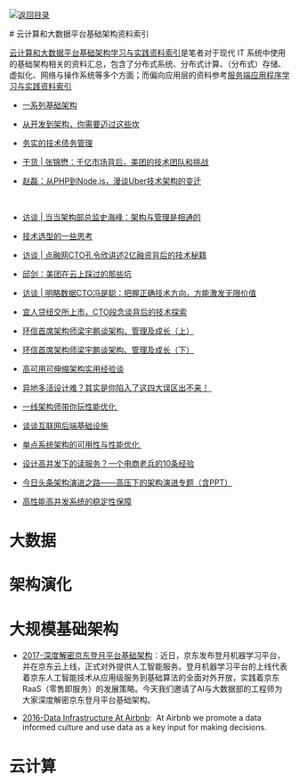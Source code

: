 [![返回目录](https://parg.co/UGo)](https://parg.co/b4z) 


 


 


 



# 云计算和大数据平台基础架构资料索引


[云计算和大数据平台基础架构学习与实践资料索引]()是笔者对于现代 IT 系统中使用的基础架构相关的资料汇总，包含了分布式系统、分布式计算、（分布式）存储、虚拟化、网络与操作系统等多个方面；而偏向应用层的资料参考[服务端应用程序学习与实践资料索引]()









- [一系列基础架构](http://ginobefunny.com/post/reading_record_201612/?hmsr=toutiao.io&utm_medium=toutiao.io&utm_source=toutiao.io)



- [从开发到架构，你需要迈过这些坎](http://mp.weixin.qq.com/s?__biz=MzA4NTU2MTg3MQ==&mid=208471948&idx=1&sn=4146d8e1103fb655a5d042b2f7779c90&scene=21#wechat_redirect)
  

- [务实的技术债务管理](http://mp.weixin.qq.com/s?__biz=MzA4NTU2MTg3MQ==&mid=400425912&idx=1&sn=937610ebed86020fdc010643728f354e&scene=21#wechat_redirect)
  

- [干货 | 张锦懋：千亿市场背后，美团的技术团队和挑战](http://mp.weixin.qq.com/s?__biz=MzA4NTU2MTg3MQ==&mid=209065371&idx=1&sn=81aa9057e74e05bfc233582584224b26&scene=21#wechat_redirect)
  

- [赵磊：从PHP到Node.js，漫谈Uber技术架构的变迁](http://mp.weixin.qq.com/s?__biz=MzA4NTU2MTg3MQ==&mid=209514154&idx=1&sn=1da032d609155dc59150167c8e753a84&scene=21#wechat_redirect)
 
  

- [访谈 | 当当架构部总监史海峰：架构与管理是相通的](http://mp.weixin.qq.com/s?__biz=MzA4NTU2MTg3MQ==&mid=209983490&idx=1&sn=66ea1d65c4f3df5c2a137a1ed312cf9f&scene=21#wechat_redirect)
  

- [技术选型的一些思考](http://mp.weixin.qq.com/s?__biz=MzA4NTU2MTg3MQ==&mid=403775359&idx=1&sn=b223e0d1d77ab093bcaa6a1929768c9a&scene=21#wechat_redirect)
  

- [访谈 | 点融网CTO孔令欣讲述2亿融资背后的技术秘籍](http://mp.weixin.qq.com/s?__biz=MzA4NTU2MTg3MQ==&mid=210369398&idx=1&sn=5f1b39ca5e8c94829e00ce4c62ec7225&scene=21#wechat_redirect)
  

- [邱剑：美团在云上踩过的那些坑](http://mp.weixin.qq.com/s?__biz=MzA4NTU2MTg3MQ==&mid=209114583&idx=1&sn=6aea220ed07cfd229ebb6daf49886f54&scene=21#wechat_redirect)
  

- [访谈 | 明略数据CTO冯是聪：把握正确技术方向，方能激发无限价值](http://mp.weixin.qq.com/s?__biz=MzA4NTU2MTg3MQ==&mid=403089297&idx=1&sn=7812312ec41f5a92f70af36ed9e0e05b&scene=21#wechat_redirect)
  

- [宜人贷纽交所上市，CTO段念谈背后的技术探索](http://mp.weixin.qq.com/s?__biz=MzA4NTU2MTg3MQ==&mid=402791950&idx=1&sn=6dad53415a9f4970c5fc9e6ec0763377&scene=21#wechat_redirect)
  

- [环信首席架构师梁宇鹏谈架构、管理及成长（上）](http://mp.weixin.qq.com/s?__biz=MzA4NTU2MTg3MQ==&mid=211307407&idx=1&sn=9d2ab16be60f862f7e5ef9d607ac0654&scene=21#wechat_redirect)
  

- [环信首席架构师梁宇鹏谈架构、管理及成长（下）](http://mp.weixin.qq.com/s?__biz=MzA4NTU2MTg3MQ==&mid=211956893&idx=1&sn=c1be86768d02b0d562229ef537293cdb&scene=21#wechat_redirect)
  

- [高可用可伸缩架构实用经验谈](http://mp.weixin.qq.com/s?__biz=MzA4NTU2MTg3MQ==&mid=206450474&idx=1&sn=bf03ae890b2e7f07e9752715b2b7ca68&scene=21#wechat_redirect)



- [异地多活设计难？其实是你陷入了这四大误区出不来！ ](http://mp.weixin.qq.com/s?__biz=MjM5MDE0Mjc4MA==&mid=2650993345&idx=1&sn=f460c51ad3dfd1da4d41e0a408969c54&scene=0#wechat_redirect)



- [一线架构师带你玩性能优化 ](http://mp.weixin.qq.com/s?__biz=MzI3MzEzMDI1OQ==&mid=2651815238&idx=1&sn=8b549dd1c6689732c892f60d00a33b70&chksm=f0dc2b3ac7aba22cbad3a7f0fc8365d2f377ca75e744907ba7fb5a296406ff4c35f888efecf0&scene=0&utm_source=tuicool&utm_medium=referral)

- [谈谈互联网后端基础设施](http://www.rowkey.me/blog/2016/08/27/server-basic-tech-stack/) 


- [单点系统架构的可用性与性能优化 ](http://mp.weixin.qq.com/s?__biz=MjM5ODYxMDA5OQ==&mid=2651959480&idx=1&sn=337bd74410a6bef616128fd17abd08a8&scene=0#wechat_redirect)

- [设计高并发下的读服务？一个电商老兵的10条经验](http://mp.weixin.qq.com/s?__biz=MzA5Nzc4OTA1Mw==&mid=2659597710&idx=1&sn=e8801d7aba68485489cfcac9ac2fd2ba&scene=0#wechat_redirect)

- [今日头条架构演进之路——高压下的架构演进专题（含PPT）](http://mp.weixin.qq.com/s?__biz=MzAwMDU1MTE1OQ==&mid=2653547520&idx=1&sn=f303a6250eb68775e9b6dbbdea6b9f06&scene=23&srcid=0715cLKw7d65sunBdZV8Y405#rd)



- [高性能高并发系统的稳定性保障](http://www.yunweipai.com/archives/10501.html) 


# 大数据


# 架构演化



# 大规模基础架构

- [2017-深度解密京东登月平台基础架构](https://parg.co/bg7)：近日，京东发布登月机器学习平台，并在京东云上线，正式对外提供人工智能服务。登月机器学习平台的上线代表着京东人工智能技术从应用级服务到基础算法的全面对外开放，实践着京东RaaS（零售即服务）的发展策略。今天我们邀请了AI与大数据部的工程师为大家深度解密京东登月平台基础架构。


- [2016-Data Infrastructure At Airbnb](https://medium.com/airbnb-engineering/data-infrastructure-at-airbnb-8adfb34f169c#.8y91c8qmk):  At Airbnb we promote a data informed culture and use data as a key input for making decisions. 



# 云计算
